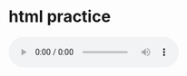 <h1> html practice </h1>

<audio controls>
  
  <source src="http://www.bbc.co.uk/languages/french/cool/mp3/class.mp3" type="audio/mpeg">
  Your browser does not support the audio element.
</audio>

